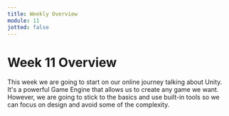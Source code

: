 ```yaml
---
title: Weekly Overview
module: 11
jotted: false
---
```


# Week 11 Overview <br />

This week we are going to start on our online journey talking about Unity.  It's a powerful Game Engine that allows us to create any game we want. However, we are going to stick to the basics and use built-in tools so we can focus on design and avoid some of the complexity.
